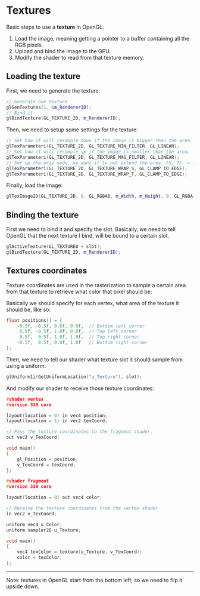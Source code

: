 # Textures

Basic steps to use a __texture__ in OpenGL:

1. Load the image, meaning getting a pointer to a buffer containing all the RGB pixels.
2. Upload and bind the image to the GPU.
3. Modify the shader to read from that texture memory.

## Loading the texture

First, we need to generate the texture:

```c++
// Generate one texture
glGenTextures(1, &m_RendererID);
// Bind it
glBindTexture(GL_TEXTURE_2D, m_RendererID);
```

Then, we need to setup some settings for the texture:

```c++
// Set how it will resample down if the image is bigger than the area.
glTexParameteri(GL_TEXTURE_2D, GL_TEXTURE_MIN_FILTER, GL_LINEAR);
// Set how it will resample up if the image is smaller than the area.
glTexParameteri(GL_TEXTURE_2D, GL_TEXTURE_MAG_FILTER, GL_LINEAR);
// Set up the wrap mode, we want it to not extend the area. (S, T) -> (X, Y)
glTexParameteri(GL_TEXTURE_2D, GL_TEXTURE_WRAP_S, GL_CLAMP_TO_EDGE);
glTexParameteri(GL_TEXTURE_2D, GL_TEXTURE_WRAP_T, GL_CLAMP_TO_EDGE);
```

Finally, load the image:

```c++
glTexImage2D(GL_TEXTURE_2D, 0, GL_RGBA8, m_Width, m_Height, 0, GL_RGBA, GL_UNSIGNED_BYTE, m_LocalBuffer);
```

## Binding the texture

First we need to bind it and specify the slot. Basically, we need to tell OpenGL that the next texture I bind, will be bound to a certain slot.

```c++
glActiveTexture(GL_TEXTURE0 + slot);
glBindTexture(GL_TEXTURE_2D, m_RendererID);
```

## Textures coordinates

Texture coordinates are used in the rasterization to sample a certain area from that texture to retrieve what color that pixel should be:

Basically we should specify for each vertex, what area of the texture it should be, like so:

```c++
float positions[] = {
    -0.5f, -0.5f, 0.0f, 0.0f,  // Bottom left corner
     0.5f, -0.5f, 1.0f, 0.0f,  // Top left corner
     0.5f,  0.5f, 1.0f, 1.0f,  // Top right corner
    -0.5f,  0.5f, 0.0f, 1.0f   // Bottom right corner
};
```

Then, we need to tell our shader what texture slot it should sample from using a uniform:

```c++
glUniform1i(GetUniformLocation("u_Texture"), slot);
```

And modify our shader to receive those texture coordinates:

```c++
#shader vertex
#version 330 core

layout(location = 0) in vec4 position;
layout(location = 1) in vec2 texCoord;

// Pass the texture coordinates to the fragment shader.
out vec2 v_TexCoord;

void main()
{
    gl_Position = position;
    v_TexCoord = texCoord;
};
```

```c++
#shader fragment
#version 330 core

layout(location = 0) out vec4 color;

// Receive the texture coordinates from the vertex shader
in vec2 v_TexCoord;

uniform vec4 u_Color;
uniform sampler2D u_Texture;

void main()
{
    vec4 texColor = texture(u_Texture, v_TexCoord);
    color = texColor;
};
```

---
Note: textures in OpenGL start from the bottom left, so we need to flip it upside down.
